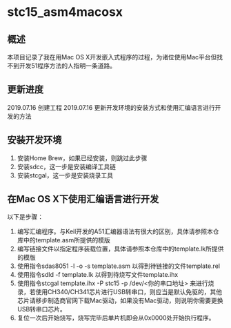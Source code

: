 # stc15_asm4macosx
## 概述
本项目记录了我在用Mac OS X开发嵌入式程序的过程，为诸位使用Mac平台但找不到开发51程序方法的人指明一条道路。
## 更新进度
2019.07.16  创建工程
2019.07.16  更新开发环境的安装方式和使用汇编语言进行开发的方法
## 安装开发环境
1. 安装Home Brew，如果已经安装，则跳过此步骤
2. 安装sdcc，这一步是安装编译工具链
3. 安装stcgal，这一步是安装烧录工具
## 在Mac OS X下使用汇编语言进行开发
以下是步骤：
1. 编写汇编程序。与Keil开发的A51汇编器语法有很大的区别，具体请参照本仓库中的template.asm所提供的模版
2. 编写链接文件以指定程序装载位置，具体请参照本仓库中的template.lk所提供的模版
3. 使用指令sdas8051 -l -o -s template.asm 以得到待链接的文件template.rel
4. 使用指令sdld -f template.lk 以得到待烧写文件template.ihx
5. 使用指令stcgal template.ihx -P stc15 -p /dev/<你的串口地址> 来进行烧录，若使用CH340/CH341芯片进行USB转串口，则应当是默认免驱的，其他芯片请移步制造商官网下载Mac驱动，如果没有Mac驱动，则说明你需要更换USB转串口芯片。
6. 复位一次后开始烧写，烧写完毕后单片机即会从0x0000处开始执行程序。
